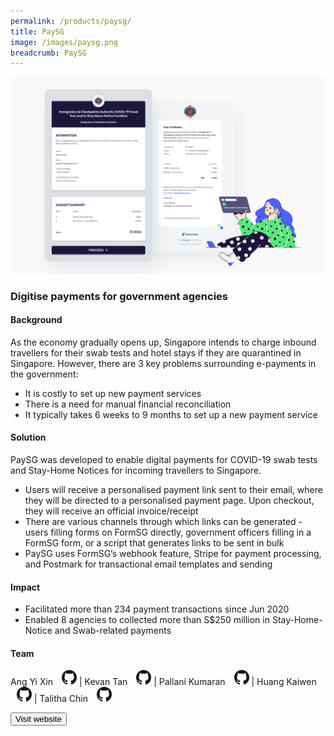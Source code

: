 ```yaml
---
permalink: /products/paysg/
title: PaySG
image: /images/paysg.png
breadcrumb: PaySG
---
```

![github](/images/paysg.png)

### Digitise payments for government agencies  

#### Background 
As the economy gradually opens up, Singapore intends to charge inbound travellers for their swab tests and hotel stays if they are quarantined in Singapore. However, there are 3 key problems surrounding e-payments in the government: 
* It is costly to set up new payment services
* There is a need for manual financial reconciliation
* It typically takes 6 weeks to 9 months to set up a new payment service




#### Solution
PaySG was developed to enable digital payments for COVID-19 swab tests and Stay-Home Notices for incoming travellers to Singapore. 
* Users will receive a personalised payment link sent to their email, where they will be directed to a personalised payment page. Upon checkout, they will receive an official invoice/receipt
* There are various channels through which links can be generated - users filling forms on FormSG directly, government officers filling in a FormSG form, or a script that generates links to be sent in bulk
* PaySG uses FormSG’s webhook feature, Stripe for payment processing, and Postmark for transactional email templates and sending




#### Impact

*  Facilitated more than 234 payment transactions since Jun 2020
*  Enabled 8 agencies to collected more than S$250 million in Stay-Home-Notice and Swab-related payments



#### Team

Ang Yi Xin <a href="https://github.com/artylope" style="display: inline-block; width: 24px; height: 24px; margin-bottom: -5px; margin-left: 10px;">
    <img border="0" alt="Github account" src="/images/Github-Mark-32px.png">
</a> | Kevan Tan <a href="https://github.com/tankevan" style="display: inline-block; width: 24px; height: 24px; margin-bottom: -5px; margin-left: 10px;">
    <img border="0" alt="Github account" src="/images/Github-Mark-32px.png">
</a> | Pallani Kumaran <a href="https://github.com/pallanikumaran" style="display: inline-block; width: 24px; height: 24px; margin-bottom: -5px; margin-left: 10px;">
    <img border="0" alt="Github account" src="/images/Github-Mark-32px.png">
</a> | Huang Kaiwen <a href="https://github.com/huangkaiw3n" style="display: inline-block; width: 24px; height: 24px; margin-bottom: -5px; margin-left: 10px;">
    <img border="0" alt="Github account" src="/images/Github-Mark-32px.png">
</a> | Talitha Chin <a href="https://github.com/talithachin" style="display: inline-block; width: 24px; height: 24px; margin-bottom: -5px; margin-left: 10px;">
    <img border="0" alt="Github account" src="/images/Github-Mark-32px.png">
</a>



<a href="https://pay.gov.sg/" target="_blank">
    <button class="bp-button is-secondary is-medium has-text-white is-uppercase search-button">
        Visit website
    </button>
</a>